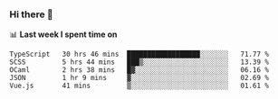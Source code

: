 ### Hi there 👋

<!--
**DBvc/DBvc** is a ✨ _special_ ✨ repository because its `README.md` (this file) appears on your GitHub profile.

Here are some ideas to get you started:

- 🔭 I’m currently working on ...
- 🌱 I’m currently learning ...
- 👯 I’m looking to collaborate on ...
- 🤔 I’m looking for help with ...
- 💬 Ask me about ...
- 📫 How to reach me: ...
- 😄 Pronouns: ...
- ⚡ Fun fact: ...
-->

📊 **Last week I spent time on**
<!--START_SECTION:waka-->
```text
TypeScript   30 hrs 46 mins  ██████████████████░░░░░░░   71.77 % 
SCSS         5 hrs 44 mins   ███▒░░░░░░░░░░░░░░░░░░░░░   13.39 % 
OCaml        2 hrs 38 mins   █▓░░░░░░░░░░░░░░░░░░░░░░░   06.16 % 
JSON         1 hr 9 mins     ▓░░░░░░░░░░░░░░░░░░░░░░░░   02.69 % 
Vue.js       41 mins         ▒░░░░░░░░░░░░░░░░░░░░░░░░   01.61 % 
```
<!--END_SECTION:waka-->
